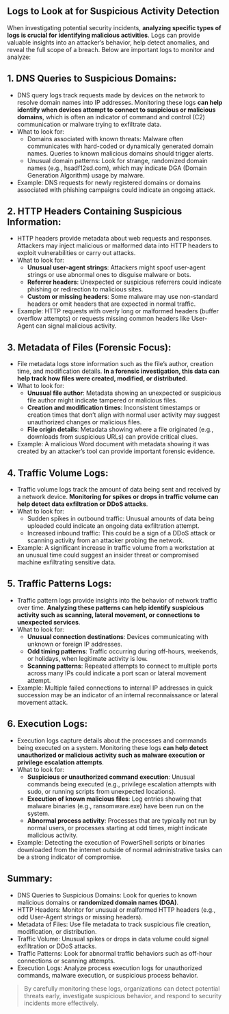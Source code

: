 ## Logs to Look at for Suspicious Activity Detection
When investigating potential security incidents, **analyzing specific types of logs is crucial for identifying malicious activities**. Logs can provide valuable insights into an attacker’s behavior, help detect anomalies, and reveal the full scope of a breach. Below are important logs to monitor and analyze:

## 1. DNS Queries to Suspicious Domains:
  - DNS query logs track requests made by devices on the network to resolve domain names into IP addresses. Monitoring these logs **can help identify when devices attempt to connect to suspicious or malicious domains**, which is often an indicator of command and control (C2) communication or malware trying to exfiltrate data.
  - What to look for:
    - Domains associated with known threats: Malware often communicates with hard-coded or dynamically generated domain names. Queries to known malicious domains should trigger alerts.
    - Unusual domain patterns: Look for strange, randomized domain names (e.g., hsadf12sd.com), which may indicate DGA (Domain Generation Algorithm) usage by malware.
  - Example: DNS requests for newly registered domains or domains associated with phishing campaigns could indicate an ongoing attack.

## 2. HTTP Headers Containing Suspicious Information:
  - HTTP headers provide metadata about web requests and responses. Attackers may inject malicious or malformed data into HTTP headers to exploit vulnerabilities or carry out attacks.
  - What to look for:
    - **Unusual user-agent strings**: Attackers might spoof user-agent strings or use abnormal ones to disguise malware or bots.
    - **Referrer headers**: Unexpected or suspicious referrers could indicate phishing or redirection to malicious sites.
    - **Custom or missing headers**: Some malware may use non-standard headers or omit headers that are expected in normal traffic.
  - Example: HTTP requests with overly long or malformed headers (buffer overflow attempts) or requests missing common headers like User-Agent can signal malicious activity.

## 3. Metadata of Files (Forensic Focus):
  - File metadata logs store information such as the file’s author, creation time, and modification details. **In a forensic investigation, this data can help track how files were created, modified, or distributed**.
  - What to look for:
    - **Unusual file author**: Metadata showing an unexpected or suspicious file author might indicate tampered or malicious files.
    - **Creation and modification times**: Inconsistent timestamps or creation times that don’t align with normal user activity may suggest unauthorized changes or malicious files.
    - **File origin details**: Metadata showing where a file originated (e.g., downloads from suspicious URLs) can provide critical clues.
  - Example: A malicious Word document with metadata showing it was created by an attacker’s tool can provide important forensic evidence.

## 4. Traffic Volume Logs:
  - Traffic volume logs track the amount of data being sent and received by a network device. **Monitoring for spikes or drops in traffic volume can help detect data exfiltration or DDoS attacks**.
  - What to look for:
    - Sudden spikes in outbound traffic: Unusual amounts of data being uploaded could indicate an ongoing data exfiltration attempt.
    - Increased inbound traffic: This could be a sign of a DDoS attack or scanning activity from an attacker probing the network.
  - Example: A significant increase in traffic volume from a workstation at an unusual time could suggest an insider threat or compromised machine exfiltrating sensitive data.

## 5. Traffic Patterns Logs:
  - Traffic pattern logs provide insights into the behavior of network traffic over time. **Analyzing these patterns can help identify suspicious activity such as scanning, lateral movement, or connections to unexpected services**.
  - What to look for:
    - **Unusual connection destinations**: Devices communicating with unknown or foreign IP addresses.
    - **Odd timing patterns**: Traffic occurring during off-hours, weekends, or holidays, when legitimate activity is low.
    - **Scanning patterns**: Repeated attempts to connect to multiple ports across many IPs could indicate a port scan or lateral movement attempt.
  - Example: Multiple failed connections to internal IP addresses in quick succession may be an indicator of an internal reconnaissance or lateral movement attack.

## 6. Execution Logs:
  - Execution logs capture details about the processes and commands being executed on a system. Monitoring these logs **can help detect unauthorized or malicious activity such as malware execution or privilege escalation attempts**.
  - What to look for:
    - **Suspicious or unauthorized command execution**: Unusual commands being executed (e.g., privilege escalation attempts with sudo, or running scripts from unexpected locations).
    - **Execution of known malicious files**: Log entries showing that malware binaries (e.g., ransomware.exe) have been run on the system.
    - **Abnormal process activity**: Processes that are typically not run by normal users, or processes starting at odd times, might indicate malicious activity.
  - Example: Detecting the execution of PowerShell scripts or binaries downloaded from the internet outside of normal administrative tasks can be a strong indicator of compromise.

## Summary:
  - DNS Queries to Suspicious Domains: Look for queries to known malicious domains or **randomized domain names (DGA)**.
  - HTTP Headers: Monitor for unusual or malformed HTTP headers (e.g., odd User-Agent strings or missing headers).
  - Metadata of Files: Use file metadata to track suspicious file creation, modification, or distribution.
  - Traffic Volume: Unusual spikes or drops in data volume could signal exfiltration or DDoS attacks.
  - Traffic Patterns: Look for abnormal traffic behaviors such as off-hour connections or scanning attempts.
  - Execution Logs: Analyze process execution logs for unauthorized commands, malware execution, or suspicious process behavior.

> By carefully monitoring these logs, organizations can detect potential threats early, investigate suspicious behavior, and respond to security incidents more effectively.
